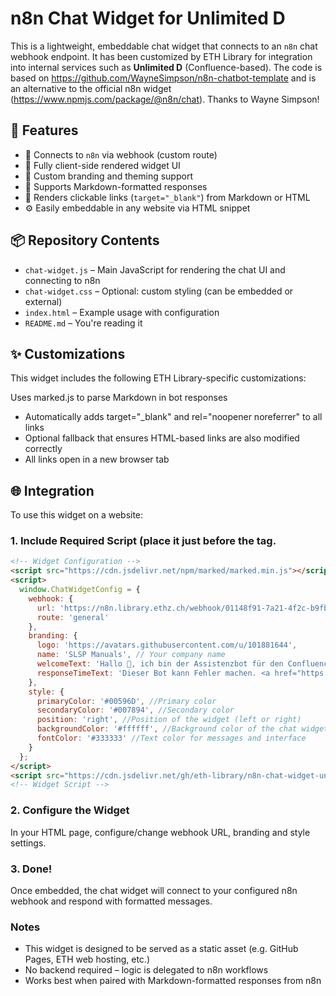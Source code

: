 # n8n Chat Widget for Unlimited D

This is a lightweight, embeddable chat widget that connects to an `n8n` chat webhook endpoint. It has been customized by ETH Library for integration into internal services such as **Unlimited D** (Confluence-based). The code is based on https://github.com/WayneSimpson/n8n-chatbot-template and is an alternative to the official n8n widget (https://www.npmjs.com/package/@n8n/chat). Thanks to Wayne Simpson!

## 🚀 Features

- 📩 Connects to `n8n` via webhook (custom route)
- 💬 Fully client-side rendered widget UI
- 🎨 Custom branding and theming support
- 📎 Supports Markdown-formatted responses
- 🔗 Renders clickable links (`target="_blank"`) from Markdown or HTML
- ⚙️ Easily embeddable in any website via HTML snippet

## 📦 Repository Contents

- `chat-widget.js` – Main JavaScript for rendering the chat UI and connecting to n8n
- `chat-widget.css` – Optional: custom styling (can be embedded or external)
- `index.html` – Example usage with configuration
- `README.md` – You're reading it

## ✨ Customizations
This widget includes the following ETH Library-specific customizations:

Uses marked.js to parse Markdown in bot responses

- Automatically adds target="_blank" and rel="noopener noreferrer" to all links
- Optional fallback that ensures HTML-based links are also modified correctly
- All links open in a new browser tab

## 🌐 Integration

To use this widget on a website:

### 1. Include Required Script (place it just before the </body> tag.

```html
<!-- Widget Configuration -->
<script src="https://cdn.jsdelivr.net/npm/marked/marked.min.js"></script>
<script>
  window.ChatWidgetConfig = {
    webhook: {
      url: 'https://n8n.library.ethz.ch/webhook/01148f91-7a21-4f2c-b9fb-f9fdcaca0c1c/chat',
      route: 'general'
    },
    branding: {
      logo: 'https://avatars.githubusercontent.com/u/101881644',
      name: 'SLSP Manuals', // Your company name
      welcomeText: 'Hallo 👋, ich bin der Assistenzbot für den Confluence-Bereich SLSP Manuals.', //Welcome message
      responseTimeText: 'Dieser Bot kann Fehler machen. <a href="https://library.ethz.ch/footer/datenschutz.html" target="_blank">Datenschutz</a>' //Response time message
    },
    style: {
      primaryColor: '#00596D', //Primary color
      secondaryColor: '#007894', //Secondary color
      position: 'right', //Position of the widget (left or right)
      backgroundColor: '#ffffff', //Background color of the chat widget
      fontColor: '#333333' //Text color for messages and interface
    }
  };
</script>
<script src="https://cdn.jsdelivr.net/gh/eth-library/n8n-chat-widget-unlimited-d/chat-widget.js"></script>
<!-- Widget Script --> 
```
### 2. Configure the Widget
In your HTML page, configure/change webhook URL, branding and style settings.

### 3. Done!
Once embedded, the chat widget will connect to your configured n8n webhook and respond with formatted messages.

### Notes

- This widget is designed to be served as a static asset (e.g. GitHub Pages, ETH web hosting, etc.)
- No backend required – logic is delegated to n8n workflows
- Works best when paired with Markdown-formatted responses from n8n

